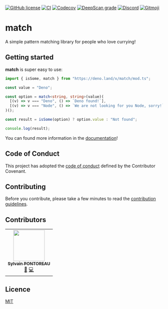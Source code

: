 [![GitHub license](https://img.shields.io/github/license/behaviorland/match)](LICENSE)
[![CI](https://img.shields.io/github/workflow/status/behaviorland/match/match-ci)](https://github.com/behaviorland/match/actions/workflows/main.yaml)
[![Codecov](https://img.shields.io/codecov/c/github/behaviorland/match)](https://app.codecov.io/gh/behaviorland/match)
[![DeepScan grade](https://deepscan.io/api/teams/13405/projects/16407/branches/351150/badge/grade.svg)](https://deepscan.io/dashboard#view=project&tid=13405&pid=16407&bid=351150)
[![Discord](https://img.shields.io/discord/820714341409095710)](https://discord.gg/pqkZHKWMbU)
[![Gitmoji](https://img.shields.io/badge/gitmoji-%20😜%20😍-FFDD67.svg)](https://gitmoji.dev)

# match

A simple pattern matching library for people who love currying!

## Getting started

**match** is super easy to use:

```typescript
import { isSome, match } from "https://deno.land/x/match/mod.ts";

const value = "Deno";

const option = match<string, string>(value)(
  [(v) => v === "Deno", () => `Deno found!`],
  [(v) => v === "Node", () => `We are not looking for you Node, sorry!`],
)();

const result = isSome(option) ? option.value : "Not found";

console.log(result);
```

You can found more information in the
[documentation](https://github.com/behaviorland/match/wiki/Documentation)!

## Code of Conduct

This project has adopted the [code of conduct](https://github.com/behaviorland/match/wiki/Code-of-conduct) defined by
the Contributor Covenant.

## Contributing

Before you contribute, please take a few minutes to read the
[contribution guidelines](https://github.com/behaviorland/match/wiki/Contribution-guidelines).

## Contributors

<!-- ALL-CONTRIBUTORS-LIST:START - Do not remove or modify this section -->
<!-- prettier-ignore-start -->
<!-- markdownlint-disable -->
<table>
  <tr>
    <td align="center"><a href="http://sylvain.pontoreau.com"><img src="https://avatars.githubusercontent.com/u/3357643?v=4?s=100" width="100px;" alt=""/><br /><sub><b>Sylvain PONTOREAU</b></sub></a><br /><a href="https://github.com/behaviorland/match/commits?author=spontoreau" title="Documentation">📖</a> <a href="https://github.com/behaviorland/match/commits?author=spontoreau" title="Code">💻</a></td>
  </tr>
</table>

<!-- markdownlint-restore -->
<!-- prettier-ignore-end -->

<!-- ALL-CONTRIBUTORS-LIST:END -->

## Licence

[MIT](LICENSE)
